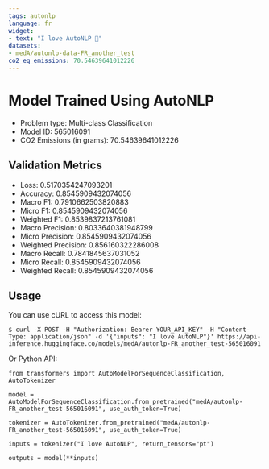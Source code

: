 ```yaml
---
tags: autonlp
language: fr
widget:
- text: "I love AutoNLP 🤗"
datasets:
- medA/autonlp-data-FR_another_test
co2_eq_emissions: 70.54639641012226
---
```


# Model Trained Using AutoNLP

- Problem type: Multi-class Classification
- Model ID: 565016091
- CO2 Emissions (in grams): 70.54639641012226

## Validation Metrics

- Loss: 0.5170354247093201
- Accuracy: 0.8545909432074056
- Macro F1: 0.7910662503820883
- Micro F1: 0.8545909432074056
- Weighted F1: 0.8539837213761081
- Macro Precision: 0.8033640381948799
- Micro Precision: 0.8545909432074056
- Weighted Precision: 0.856160322286008
- Macro Recall: 0.7841845637031052
- Micro Recall: 0.8545909432074056
- Weighted Recall: 0.8545909432074056


## Usage

You can use cURL to access this model:

```
$ curl -X POST -H "Authorization: Bearer YOUR_API_KEY" -H "Content-Type: application/json" -d '{"inputs": "I love AutoNLP"}' https://api-inference.huggingface.co/models/medA/autonlp-FR_another_test-565016091
```

Or Python API:

```
from transformers import AutoModelForSequenceClassification, AutoTokenizer

model = AutoModelForSequenceClassification.from_pretrained("medA/autonlp-FR_another_test-565016091", use_auth_token=True)

tokenizer = AutoTokenizer.from_pretrained("medA/autonlp-FR_another_test-565016091", use_auth_token=True)

inputs = tokenizer("I love AutoNLP", return_tensors="pt")

outputs = model(**inputs)
```
